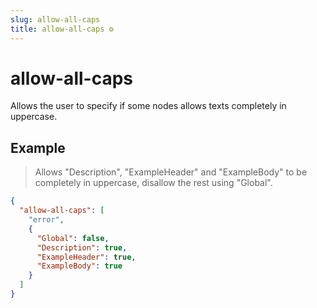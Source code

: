 ```yaml
---
slug: allow-all-caps
title: allow-all-caps ⚙️
---
```

# allow-all-caps
Allows the user to specify if some nodes allows texts completely in uppercase.

## Example
> Allows "Description", "ExampleHeader" and "ExampleBody" to be completely in uppercase, disallow the rest using "Global".
```json
{
  "allow-all-caps": [
    "error",
    {
      "Global": false,
      "Description": true,
      "ExampleHeader": true,
      "ExampleBody": true
    }
  ]
}
```

